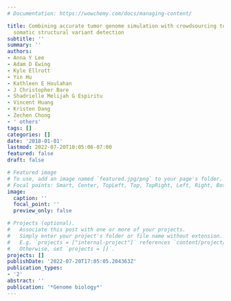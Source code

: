 ```yaml
---
# Documentation: https://wowchemy.com/docs/managing-content/

title: Combining accurate tumor genome simulation with crowdsourcing to benchmark
  somatic structural variant detection
subtitle: ''
summary: ''
authors:
- Anna Y Lee
- Adam D Ewing
- Kyle Ellrott
- Yin Hu
- Kathleen E Houlahan
- J Christopher Bare
- Shadrielle Melijah G Espiritu
- Vincent Huang
- Kristen Dang
- Zechen Chong
- ' others'
tags: []
categories: []
date: '2018-01-01'
lastmod: 2022-07-20T10:05:06-07:00
featured: false
draft: false

# Featured image
# To use, add an image named `featured.jpg/png` to your page's folder.
# Focal points: Smart, Center, TopLeft, Top, TopRight, Left, Right, BottomLeft, Bottom, BottomRight.
image:
  caption: ''
  focal_point: ''
  preview_only: false

# Projects (optional).
#   Associate this post with one or more of your projects.
#   Simply enter your project's folder or file name without extension.
#   E.g. `projects = ["internal-project"]` references `content/project/deep-learning/index.md`.
#   Otherwise, set `projects = []`.
projects: []
publishDate: '2022-07-20T17:05:05.204363Z'
publication_types:
- '2'
abstract: ''
publication: '*Genome biology*'
---
```


